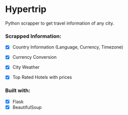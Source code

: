 # Hypertrip

Python scrapper to get travel information of any city.

### Scrapped Information:
- [x] Country Information (Language, Currency, Timezone)
- [x] Currency Conversion
- [x] City Weather
- [x] Top Rated Hotels with prices


### Built with:
- [x] Flask
- [x] BeautifulSoup